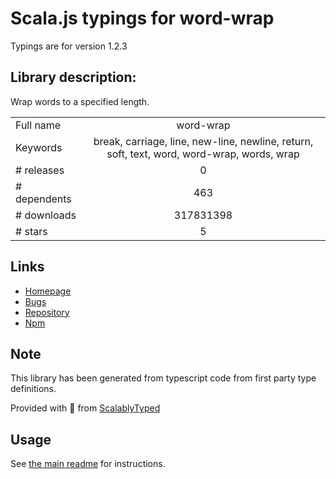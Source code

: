 
# Scala.js typings for word-wrap

Typings are for version 1.2.3

## Library description:
Wrap words to a specified length.

|                    |                 |
| ------------------ | :-------------: |
| Full name          | word-wrap |
| Keywords           | break, carriage, line, new-line, newline, return, soft, text, word, word-wrap, words, wrap |
| # releases         | 0 |
| # dependents       | 463 |
| # downloads        | 317831398 |
| # stars            | 5 |

## Links
- [Homepage](https://github.com/jonschlinkert/word-wrap)
- [Bugs](https://github.com/jonschlinkert/word-wrap/issues)
- [Repository](https://github.com/jonschlinkert/word-wrap)
- [Npm](https://www.npmjs.com/package/word-wrap)
    


## Note
This library has been generated from typescript code from first party type definitions.

Provided with :purple_heart: from [ScalablyTyped](https://github.com/oyvindberg/ScalablyTyped)

## Usage
See [the main readme](../../readme.md) for instructions.


